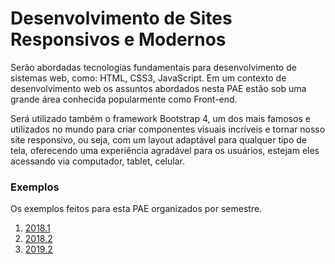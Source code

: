 # Desenvolvimento de Sites Responsivos e Modernos

Serão abordadas tecnologias fundamentais para desenvolvimento de sistemas web, como: HTML, CSS3, JavaScript. Em um contexto de desenvolvimento web os assuntos abordados nesta PAE estão sob uma grande área conhecida popularmente como Front-end.

Será utilizado também o framework Bootstrap 4, um dos mais famosos e utilizados no mundo para criar componentes visuais incríveis e tornar nosso site responsivo, ou seja, com um layout adaptável para qualquer tipo de tela, oferecendo uma experiência agradável para os usuários, estejam eles acessando via computador, tablet, celular.

### Exemplos

Os exemplos feitos para esta PAE organizados por semestre.

1. [2018.1](https://github.com/dobbinx3/maua/tree/master/pae/desenvolvimento_de_sites_responsivos_modernos/2018_1)
2. [2018.2](https://github.com/dobbinx3/maua/tree/master/pae/desenvolvimento_de_sites_responsivos_modernos/2018_2)
3. [2019.2](https://github.com/dobbinx3/maua/tree/master/pae/desenvolvimento_de_sites_responsivos_modernos/2019_2)
